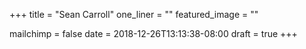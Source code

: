 +++
title = "Sean Carroll"
one_liner = ""
featured_image = ""

mailchimp = false
date = 2018-12-26T13:13:38-08:00
draft = true
+++

